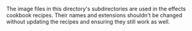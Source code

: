 The image files in this directory's subdirectories are
used in the effects cookbook recipes.
Their names and extensions shouldn't be changed without
updating the recipes and ensuring they still work as well.

